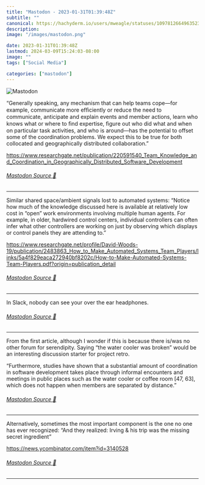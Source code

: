 ```yaml
---
title: "Mastodon - 2023-01-31T01:39:48Z"
subtitle: ""
canonical: https://hachyderm.io/users/mweagle/statuses/109781266496352368
description:
image: "/images/mastodon.png"

date: 2023-01-31T01:39:48Z
lastmod: 2024-03-09T15:24:03-08:00
image: ""
tags: ["Social Media"]

categories: ["mastodon"]
---
```

![Mastodon](/images/mastodon.png)

<p>“Generally speaking, any mechanism that can help teams cope—for example, communicate more efﬁciently or reduce the need to communicate, anticipate and explain events and member actions, learn who knows what or where to ﬁnd expertise, ﬁgure out who did what and when on particular task activities, and who is around—has the potential to offset some of the coordination problems. We expect this to be true for both collocated and geographically distributed collaboration.”</p><p><a href="https://www.researchgate.net/publication/220591540_Team_Knowledge_and_Coordination_in_Geographically_Distributed_Software_Development" target="_blank" rel="nofollow noopener noreferrer" translate="no"><span class="invisible">https://www.</span><span class="ellipsis">researchgate.net/publication/2</span><span class="invisible">20591540_Team_Knowledge_and_Coordination_in_Geographically_Distributed_Software_Development</span></a></p>


###### [Mastodon Source 🐘](https://hachyderm.io/@mweagle/109781266496352368)

___

<p>Similar shared space/ambient signals lost to automated systems: “Notice how much of the knowledge discussed here is available at relatively low cost in “open” work environments involving multiple human agents. For example, in older, hardwired control centers, individual controllers can often infer what other controllers are working on just by observing which displays or control panels they are attending to.”</p><p><a href="https://www.researchgate.net/profile/David-Woods-19/publication/2483863_How_to_Make_Automated_Systems_Team_Players/links/5a4f829eaca272940bf8202c/How-to-Make-Automated-Systems-Team-Players.pdf?origin=publication_detail" target="_blank" rel="nofollow noopener noreferrer" translate="no"><span class="invisible">https://www.</span><span class="ellipsis">researchgate.net/profile/David</span><span class="invisible">-Woods-19/publication/2483863_How_to_Make_Automated_Systems_Team_Players/links/5a4f829eaca272940bf8202c/How-to-Make-Automated-Systems-Team-Players.pdf?origin=publication_detail</span></a></p>


###### [Mastodon Source 🐘](https://hachyderm.io/@mweagle/109781281219571915)

___

<p>In Slack, nobody can see your over the ear headphones.</p>


###### [Mastodon Source 🐘](https://hachyderm.io/@mweagle/109781292978053969)

___

<p>From the first article, although I wonder if this is because there is/was no other forum for serendipity. Saying “the water cooler was broken” would be an interesting discussion starter for project retro. </p><p>“Furthermore, studies have shown that a substantial amount of coordination in software development takes place through informal encounters and meetings in public places such as the water cooler or coffee room [47, 63], which does not happen when members are separated by distance.”</p>


###### [Mastodon Source 🐘](https://hachyderm.io/@mweagle/109781322486128756)

___

<p>Alternatively, sometimes the most important component is the one no one has ever recognized: “And they realized: Irving &amp; his trip was the missing secret ingredient”</p><p><a href="https://news.ycombinator.com/item?id=3140528" target="_blank" rel="nofollow noopener noreferrer" translate="no"><span class="invisible">https://</span><span class="ellipsis">news.ycombinator.com/item?id=3</span><span class="invisible">140528</span></a></p>


###### [Mastodon Source 🐘](https://hachyderm.io/@mweagle/109781331861162876)

___
